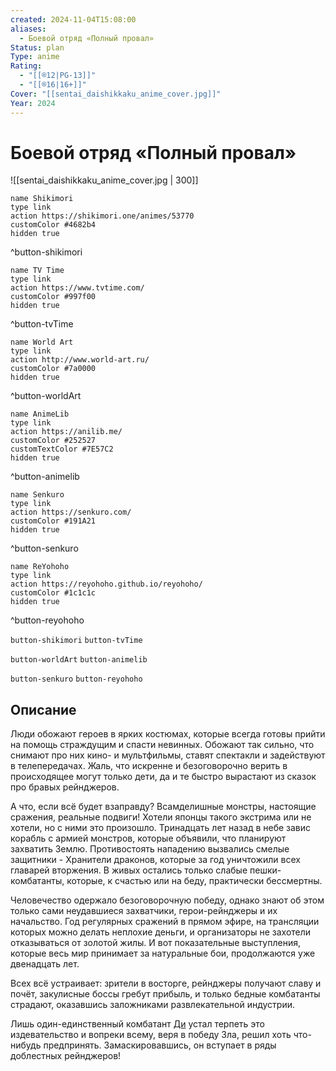 ```yaml
---
created: 2024-11-04T15:08:00
aliases:
  - Боевой отряд «Полный провал»
Status: plan
Type: anime
Rating:
  - "[[®️12|PG-13]]"
  - "[[®️16|16+]]"
Cover: "[[sentai_daishikkaku_anime_cover.jpg]]"
Year: 2024
---
```


# Боевой отряд «Полный провал»

![[sentai_daishikkaku_anime_cover.jpg | 300]]

```button
name Shikimori
type link
action https://shikimori.one/animes/53770
customColor #4682b4
hidden true
```
^button-shikimori

```button
name TV Time
type link
action https://www.tvtime.com/
customColor #997f00
hidden true
```
^button-tvTime

```button
name World Art
type link
action http://www.world-art.ru/
customColor #7a0000
hidden true
```
^button-worldArt

```button
name AnimeLib
type link
action https://anilib.me/
customColor #252527
customTextColor #7E57C2
hidden true
```
^button-animelib

```button
name Senkuro
type link
action https://senkuro.com/
customColor #191A21
hidden true
```
^button-senkuro

```button
name ReYohoho
type link
action https://reyohoho.github.io/reyohoho/
customColor #1c1c1c
hidden true
```
^button-reyohoho

`button-shikimori` `button-tvTime`

`button-worldArt` `button-animelib`

`button-senkuro` `button-reyohoho`

## Описание

Люди обожают героев в ярких костюмах, которые всегда готовы прийти на помощь страждущим и спасти невинных. Обожают так сильно, что снимают про них кино- и мультфильмы, ставят спектакли и задействуют в телепередачах. Жаль, что искренне и безоговорочно верить в происходящее могут только дети, да и те быстро вырастают из сказок про бравых рейнджеров.

А что, если всё будет взаправду? Всамделишные монстры, настоящие сражения, реальные подвиги! Хотели японцы такого экстрима или не хотели, но с ними это произошло. Тринадцать лет назад в небе завис корабль с армией монстров, которые объявили, что планируют захватить Землю. Противостоять нападению вызвались смелые защитники - Хранители драконов, которые за год уничтожили всех главарей вторжения. В живых остались только слабые пешки-комбатанты, которые, к счастью или на беду, практически бессмертны.

Человечество одержало безоговорочную победу, однако знают об этом только сами неудавшиеся захватчики, герои-рейнджеры и их начальство. Год регулярных сражений в прямом эфире, на трансляции которых можно делать неплохие деньги, и организаторы не захотели отказываться от золотой жилы. И вот показательные выступления, которые весь мир принимает за натуральные бои, продолжаются уже двенадцать лет.

Всех всё устраивает: зрители в восторге, рейнджеры получают славу и почёт, закулисные боссы гребут прибыль, и только бедные комбатанты страдают, оказавшись заложниками развлекательной индустрии.

Лишь один-единственный комбатант [Ди](https://shikimori.one/characters/200772-sentouin-d) устал терпеть это издевательство и вопреки всему, веря в победу Зла, решил хоть что-нибудь предпринять. Замаскировавшись, он вступает в ряды доблестных рейнджеров!
